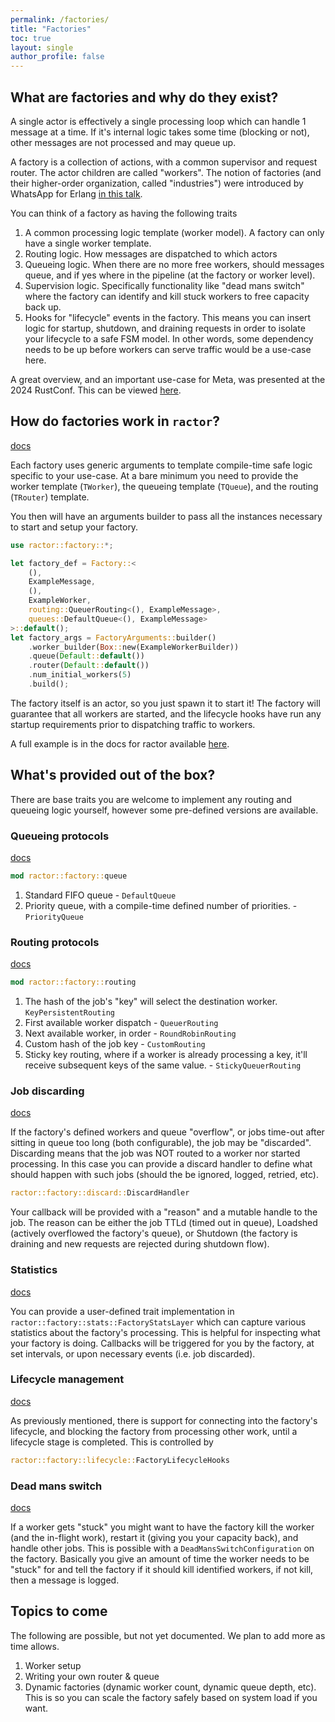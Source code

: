 ```yaml
---
permalink: /factories/
title: "Factories"
toc: true
layout: single
author_profile: false
---
```


## What are factories and why do they exist?

A single actor is effectively a single processing loop which can handle 1 message at a time. If it's internal logic takes some time (blocking or not), other messages are not processed and may queue up.

A factory is a collection of actions, with a common supervisor and request router. The actor children are called "workers". The notion of factories (and their higher-order organization, called "industries") were introduced by WhatsApp for Erlang [in this talk](https://www.youtube.com/watch?v=c12cYAUTXXs).

You can think of a factory as having the following traits

1. A common processing logic template (worker model). A factory can only have a single worker template.
2. Routing logic. How messages are dispatched to which actors
3. Queueing logic. When there are no more free workers, should messages queue, and if yes where in the pipeline (at the factory or worker level).
4. Supervision logic. Specifically functionality like "dead mans switch" where the factory can identify and kill stuck workers to free capacity back up.
5. Hooks for "lifecycle" events in the factory. This means you can insert logic for startup, shutdown, and draining requests in order to isolate your lifecycle to a safe FSM model. In other words, some dependency needs to be up before workers can serve traffic would be a use-case here.

A great overview, and an important use-case for Meta, was presented at the 2024 RustConf. This can be viewed [here](https://youtu.be/zQ6EyQJRxIs).

## How do factories work in `ractor`?

[docs](https://docs.rs/ractor/latest/ractor/factory/index.html)

Each factory uses generic arguments to template compile-time safe logic specific to your use-case. At a bare minimum you need to provide the worker template (`TWorker`), the queueing template (`TQueue`), and the routing (`TRouter`) template.

You then will have an arguments builder to pass all the instances necessary to start and setup your factory.

```rust
use ractor::factory::*;

let factory_def = Factory::<
    (),
    ExampleMessage,
    (),
    ExampleWorker,
    routing::QueuerRouting<(), ExampleMessage>,
    queues::DefaultQueue<(), ExampleMessage>
>::default();
let factory_args = FactoryArguments::builder()
    .worker_builder(Box::new(ExampleWorkerBuilder))
    .queue(Default::default())
    .router(Default::default())
    .num_initial_workers(5)
    .build();
```

The factory itself is an actor, so you just spawn it to start it! The factory will guarantee that all workers are started, and the lifecycle hooks have run any startup requirements prior to dispatching traffic to workers.

A full example is in the docs for ractor available [here](https://docs.rs/ractor/latest/ractor/factory/index.html#example-factory).

## What's provided out of the box?

There are base traits you are welcome to implement any routing and queueing logic yourself, however some pre-defined versions are available.

### Queueing protocols

[docs](https://docs.rs/ractor/latest/ractor/factory/queue/index.html)

```rust
mod ractor::factory::queue
```

1. Standard FIFO queue - `DefaultQueue`
2. Priority queue, with a compile-time defined number of priorities. - `PriorityQueue`

### Routing protocols

[docs](https://docs.rs/ractor/latest/ractor/factory/routing/index.html)

```rust
mod ractor::factory::routing
```

1. The hash of the job's "key" will select the destination worker. `KeyPersistentRouting`
2. First available worker dispatch - `QueuerRouting`
3. Next available worker, in order - `RoundRobinRouting`
4. Custom hash of the job key - `CustomRouting`
5. Sticky key routing, where if a worker is already processing a key, it'll receive subsequent keys of the same value. - `StickyQueuerRouting`

### Job discarding

[docs](https://docs.rs/ractor/latest/ractor/factory/discard/trait.DiscardHandler.html)

If the factory's defined workers and queue "overflow", or jobs time-out after sitting in queue too long (both configurable), the job may be "discarded". Discarding means that the job was NOT routed to a worker nor started processing. In this case you can provide a discard handler to define what should happen with such jobs (should the be ignored, logged, retried, etc).

```rust
ractor::factory::discard::DiscardHandler
```

Your callback will be provided with a "reason" and a mutable handle to the job. The reason can be either the job TTLd (timed out in queue), Loadshed (actively overflowed the factory's queue), or Shutdown (the factory is draining and new requests are rejected during shutdown flow).

### Statistics

[docs](https://docs.rs/ractor/latest/ractor/factory/stats/trait.FactoryStatsLayer.html)

You can provide a user-defined trait implementation in `ractor::factory::stats::FactoryStatsLayer` which can capture various statistics about the factory's processing. This is helpful for inspecting what your factory is doing. Callbacks will be triggered for you by the factory, at set intervals, or upon necessary events (i.e. job discarded).

### Lifecycle management

[docs](https://docs.rs/ractor/latest/ractor/factory/lifecycle/trait.FactoryLifecycleHooks.html)

As previously mentioned, there is support for connecting into the factory's lifecycle, and blocking the factory from processing other work, until a lifecycle stage is completed. This is controlled by

```rust
ractor::factory::lifecycle::FactoryLifecycleHooks
```

### Dead mans switch

[docs](https://docs.rs/ractor/latest/ractor/factory/worker/struct.DeadMansSwitchConfiguration.html)

If a worker gets "stuck" you might want to have the factory kill the worker (and the in-flight work), restart it (giving you your capacity back), and handle other jobs. This is possible with a `DeadMansSwitchConfiguration` on the factory. Basically you give an amount of time the worker needs to be "stuck" for and tell the factory if it should kill identified workers, if not kill, then a message is logged.

## Topics to come

The following are possible, but not yet documented. We plan to add more as time allows.

1. Worker setup
2. Writing your own router & queue
3. Dynamic factories (dynamic worker count, dynamic queue depth, etc). This is so you can scale the factory safely based on system load if you want.